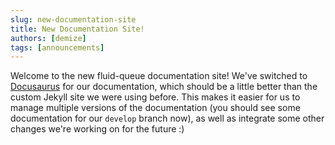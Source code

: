 ```yaml
---
slug: new-documentation-site
title: New Documentation Site!
authors: [demize]
tags: [announcements]
---
```


Welcome to the new fluid-queue documentation site! We've switched to [Docusaurus](https://docusaurus.io) for our documentation, which should be a little better than the custom Jekyll site we were using before. This makes it easier for us to manage multiple versions of the documentation (you should see some documentation for our `develop` branch now), as well as integrate some other changes we're working on for the future :)